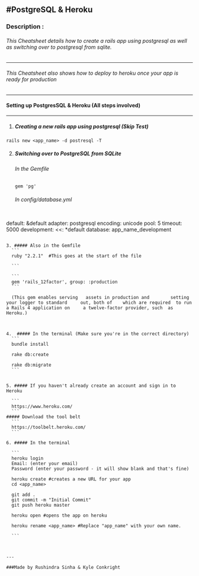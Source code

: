 #PostgreSQL & Heroku
---

### Description :
###### This Cheatsheet details how to create a rails app using postgresql as well as switching over to postgresql from sqlite.
---
###### This Cheatsheet also shows how to deploy to heroku once your app is ready for production
---
#### Setting up PostgresSQL & Heroku (All steps involved)
---
1. ##### Creating a new rails app using postgresql (Skip Test)
```
rails new <app_name> -d postresql -T
```

2. ##### Switching over to PostgreSQL from SQLite
   ###### In the Gemfile
   ```
   gem 'pg'
    ```

   ###### In config/database.yml
   ```
  default: &default
  adapter: postgresql
  encoding: unicode
  pool: 5
  timeout: 5000
  development:
  <<: *default
  database: app_name_development
  ```

3. ##### Also in the Gemfile
	```
	ruby "2.2.1"  #This goes at the start of the file

	```

	```
	gem 'rails_12factor', group: :production
	```

	(This gem enables serving 	assets in production and 		setting your logger to standard 	out, both of 	which are required 	to run a Rails 4 application on 	a twelve-factor provider, such 	as Heroku.)



4. 	##### In the terminal (Make sure you're in the correct directory)
	```
	bundle install

	rake db:create

	rake db:migrate
	```


5. ##### If you haven't already create an account and sign in to Heroku

	```
	https://www.heroku.com/
	```
##### Download the tool belt
	```
	https://toolbelt.heroku.com/
	```

6. ##### In the terminal

	```
	heroku login
	Email: (enter your email)
	Password (enter your password - it will show blank and that's fine)

	heroku create #creates a new URL for your app
	cd <app_name>

	git add .
	git commit -m "Initial Commit"
	git push heroku master

	heroku open #opens the app on heroku

	heroku rename <app_name> #Replace "app_name" with your own name.

	```



---

###Made by Rushindra Sinha & Kyle Conkright
